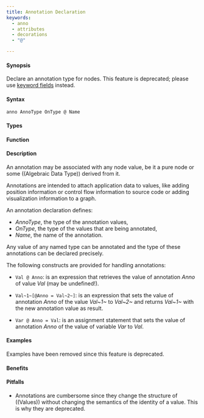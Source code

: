 ```yaml
---
title: Annotation Declaration
keywords:
  - anno
  - attributes
  - decorations
  - "@"

---
```


#### Synopsis

Declare an annotation type for nodes. This feature is deprecated; please use [keyword fields]((AlgebraicDataType)) instead.

#### Syntax

`anno AnnoType OnType @ Name`

#### Types

#### Function

#### Description

An annotation may be associated with any node value, be it a pure node or some ((Algebraic Data Type)) derived from it.

Annotations are intended to attach application data to values,
like adding position information or control flow information to source code or adding visualization information to a graph.

An annotation declaration defines:

*  _AnnoType_, the type of the annotation values,
*  _OnType_, the type of the values that are being annotated,
*  _Name_, the name of the annotation.


Any value of any named type can be annotated and the type of these annotations can be declared precisely.

The following constructs are provided for handling annotations:

*  `Val @ Anno`: is an expression that retrieves the value of annotation _Anno_ of value _Val_ (may be undefined!). 

*  `Val~1~[@Anno = Val~2~]`: is an expression that sets the value of annotation _Anno_ of the value _Val~1~_ to _Val~2~_
   and returns _Val~1~_ with the new annotation value as result. 

*  `Var @ Anno = Val`: is an assignment statement that sets the value of annotation _Anno_ of the value of variable _Var_ to _Val_.

#### Examples

Examples have been removed since this feature is deprecated. 

#### Benefits

#### Pitfalls

* Annotations are cumbersome since they change the structure of ((Values)) without changing the semantics of the identity of a value. This is why they are deprecated.
